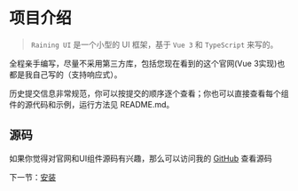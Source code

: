 # 项目介绍

> `Raining UI` 是一个小型的 UI 框架，基于 `Vue 3` 和 `TypeScript` 来写的。

全程亲手编写，尽量不采用第三方库，包括您现在看到的这个官网(Vue 3实现)也都是我自己写的（支持响应式）。

历史提交信息非常规范，你可以按提交的顺序逐个查看；你也可以直接查看每个组件的源代码和示例，运行方法见 README.md。

## 源码
如果你觉得对官网和UI组件源码有兴趣，那么可以访问我的 [GitHub](https://github.com/TheHyyy/rain-ui) 查看源码


下一节：[安装](#/doc/install)